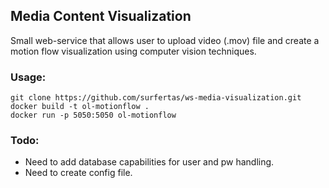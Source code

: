 Media Content Visualization
---

Small web-service that allows user to upload video (.mov) file and create a
motion flow visualization using computer vision techniques.

### Usage:
```
git clone https://github.com/surfertas/ws-media-visualization.git
docker build -t ol-motionflow .
docker run -p 5050:5050 ol-motionflow
```

### Todo:
- Need to add database capabilities for user and pw handling.
- Need to create config file.

